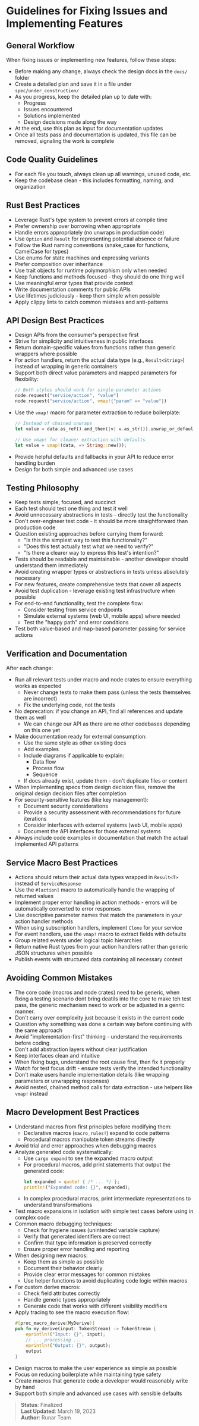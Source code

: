 # Guidelines for Fixing Issues and Implementing Features

## General Workflow

When fixing issues or implementing new features, follow these steps:

- Before making any change, always check the design docs in the `docs/` folder
- Create a detailed plan and save it in a file under `spec/under_construction/`
- As you progress, keep the detailed plan up to date with:
  - Progress
  - Issues encountered
  - Solutions implemented
  - Design decisions made along the way
- At the end, use this plan as input for documentation updates
- Once all tests pass and documentation is updated, this file can be removed, signaling the work is complete

## Code Quality Guidelines

- For each file you touch, always clean up all warnings, unused code, etc.
- Keep the codebase clean - this includes formatting, naming, and organization

## Rust Best Practices

- Leverage Rust's type system to prevent errors at compile time
- Prefer ownership over borrowing when appropriate
- Handle errors appropriately (no unwraps in production code)
- Use `Option` and `Result` for representing potential absence or failure
- Follow the Rust naming conventions (snake_case for functions, CamelCase for types)
- Use enums for state machines and expressing variants
- Prefer composition over inheritance
- Use trait objects for runtime polymorphism only when needed
- Keep functions and methods focused - they should do one thing well
- Use meaningful error types that provide context
- Write documentation comments for public APIs
- Use lifetimes judiciously - keep them simple when possible
- Apply clippy lints to catch common mistakes and anti-patterns

## API Design Best Practices

- Design APIs from the consumer's perspective first
- Strive for simplicity and intuitiveness in public interfaces
- Return domain-specific values from functions rather than generic wrappers where possible
- For action handlers, return the actual data type (e.g., `Result<String>`) instead of wrapping in generic containers
- Support both direct value parameters and mapped parameters for flexibility:
  ```rust
  // Both styles should work for single-parameter actions
  node.request("service/action", "value")
  node.request("service/action", vmap!{"param" => "value"})
  ```
- Use the `vmap!` macro for parameter extraction to reduce boilerplate:
  ```rust
  // Instead of chained unwraps
  let value = data.as_ref().and_then(|v| v.as_str()).unwrap_or_default();
  
  // Use vmap! for cleaner extraction with defaults
  let value = vmap!(data, => String::new());
  ```
- Provide helpful defaults and fallbacks in your API to reduce error handling burden
- Design for both simple and advanced use cases

## Testing Philosophy

- Keep tests simple, focused, and succinct
- Each test should test one thing and test it well
- Avoid unnecessary abstractions in tests - directly test the functionality
- Don't over-engineer test code - it should be more straightforward than production code
- Question existing approaches before carrying them forward:
  - "Is this the simplest way to test this functionality?"
  - "Does this test actually test what we need to verify?"
  - "Is there a clearer way to express this test's intention?"
- Tests should be readable and maintainable - another developer should understand them immediately
- Avoid creating wrapper types or abstractions in tests unless absolutely necessary
- For new features, create comprehensive tests that cover all aspects
- Avoid test duplication - leverage existing test infrastructure when possible
- For end-to-end functionality, test the complete flow:
  - Consider testing from service endpoints
  - Simulate external systems (web UI, mobile apps) where needed
  - Test the "happy path" and error conditions
- Test both value-based and map-based parameter passing for service actions

## Verification and Documentation

After each change:

- Run all relevant tests under macro and node crates to ensure everything works as expected
  - Never change tests to make them pass (unless the tests themselves are incorrect)
  - Fix the underlying code, not the tests
- No deprecation: if you change an API, find all references and update them as well
  - We can change our API as there are no other codebases depending on this one yet
- Make documentation ready for external consumption:
  - Use the same style as other existing docs
  - Add examples
  - Include diagrams if applicable to explain:
    - Data flow
    - Process flow
    - Sequence
  - If docs already exist, update them - don't duplicate files or content
- When implementing specs from design decision files, remove the original design decision files after completion
- For security-sensitive features (like key management):
  - Document security considerations
  - Provide a security assessment with recommendations for future iterations
  - Consider interfaces with external systems (web UI, mobile apps)
  - Document the API interfaces for those external systems
- Always include code examples in documentation that match the actual implemented API patterns

## Service Macro Best Practices

- Actions should return their actual data types wrapped in `Result<T>` instead of `ServiceResponse`
- Use the `#[action]` macro to automatically handle the wrapping of returned values
- Implement proper error handling in action methods - errors will be automatically converted to error responses
- Use descriptive parameter names that match the parameters in your action handler methods
- When using subscription handlers, implement `Clone` for your service
- For event handlers, use the `vmap!` macro to extract fields with defaults
- Group related events under logical topic hierarchies
- Return native Rust types from your action handlers rather than generic JSON structures when possible
- Publish events with structured data containing all necessary context

## Avoiding Common Mistakes

- The core code (macros and node crates) need to be generic, when fixing a testing scenario dont bring deatils into the core to make teh test pass, the generic mechanism need to work or be adjusted in a genric manner.
- Don't carry over complexity just because it exists in the current code
- Question why something was done a certain way before continuing with the same approach
- Avoid "implementation-first" thinking - understand the requirements before coding
- Don't add abstraction layers without clear justification
- Keep interfaces clean and intuitive
- When fixing bugs, understand the root cause first, then fix it properly
- Watch for test focus drift - ensure tests verify the intended functionality
- Don't make users handle implementation details (like wrapping parameters or unwrapping responses)
- Avoid nested, chained method calls for data extraction - use helpers like `vmap!` instead

## Macro Development Best Practices

- Understand macros from first principles before modifying them:
  - Declarative macros (`macro_rules!`) expand to code patterns
  - Procedural macros manipulate token streams directly
- Avoid trial and error approaches when debugging macros
- Analyze generated code systematically:
  - Use `cargo expand` to see the expanded macro output
  - For procedural macros, add print statements that output the generated code:
    ```rust
    let expanded = quote! { /* ... */ };
    println!("Expanded code: {}", expanded);
    ```
  - In complex procedural macros, print intermediate representations to understand transformations
- Test macro expansions in isolation with simple test cases before using in complex code
- Common macro debugging techniques:
  - Check for hygiene issues (unintended variable capture)
  - Verify that generated identifiers are correct
  - Confirm that type information is preserved correctly
  - Ensure proper error handling and reporting
- When designing new macros:
  - Keep them as simple as possible
  - Document their behavior clearly
  - Provide clear error messages for common mistakes
  - Use helper functions to avoid duplicating code logic within macros
- For custom derive macros:
  - Check field attributes correctly
  - Handle generic types appropriately
  - Generate code that works with different visibility modifiers
- Apply tracing to see the macro execution flow:
  ```rust
  #[proc_macro_derive(MyDerive)]
  pub fn my_derive(input: TokenStream) -> TokenStream {
      eprintln!("Input: {}", input);
      // ... processing ...
      eprintln!("Output: {}", output);
      output
  }
  ```
- Design macros to make the user experience as simple as possible
- Focus on reducing boilerplate while maintaining type safety
- Create macros that generate code a developer would reasonably write by hand
- Support both simple and advanced use cases with sensible defaults

> **Status**: Finalized  
> **Last Updated**: March 19, 2023  
> **Author**: Runar Team 